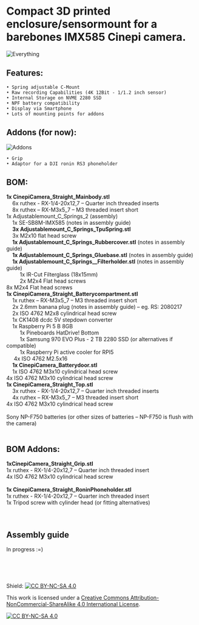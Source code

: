 # Compact 3D printed enclosure/sensormount for a barebones IMX585 Cinepi camera.

![Everything](https://github.com/user-attachments/assets/079fca57-33fe-423a-bf2a-d652175576f4)

## Features:
    • Spring adjustable C-Mount
    • Raw recording Capabilities (4K 12Bit - 1/1.2 inch sensor)
    • Internal Storage on NVME 2280 SSD
    • NPF battery compatibility
    • Display via Smartphone
    • Lots of mounting points for addons

## Addons (for now):
![Addons](https://github.com/user-attachments/assets/83abdb2c-125f-46df-810e-0043b5c8d49c)

    • Grip
    • Adaptor for a DJI ronin RS3 phoneholder

## BOM:
**1x CinepiCamera_Straight_Mainbody.stl**<br>
	&nbsp;&nbsp;&nbsp;&nbsp;6x ruthex - RX-1/4-20x12,7 – Quarter inch threaded inserts<br>
	&nbsp;&nbsp;&nbsp;&nbsp;8x ruthex – RX-M3x5_7 – M3 threaded insert short<br>
1x Adjustablemount_C_Springs_2 (assembly)<br>
	&nbsp;&nbsp;&nbsp;&nbsp;1x SE-SB8M-IMX585 (notes in assembly guide)<br>
	&nbsp;&nbsp;&nbsp;&nbsp;**3x Adjustablemount_C_Springs_TpuSpring.stl**<br>
	&nbsp;&nbsp;&nbsp;&nbsp;3x M2x10 flat head screw<br>
	&nbsp;&nbsp;&nbsp;&nbsp;**1x Adjustablemount_C_Springs_Rubbercover.stl** (notes in assembly guide)<br>
	&nbsp;&nbsp;&nbsp;&nbsp;**1x Adjustablemount_C_Springs_Gluebase.stl** (notes in assembly guide)<br>
	&nbsp;&nbsp;&nbsp;&nbsp;**1x Adjustablemount_C_Springs__Filterholder.stl** (notes in assembly guide)<br>
	&nbsp;&nbsp;&nbsp;&nbsp;&nbsp;&nbsp;&nbsp;&nbsp;	1x IR-Cut Filterglass (18x15mm)<br>
	&nbsp;&nbsp;&nbsp;&nbsp;&nbsp;&nbsp;&nbsp;&nbsp;  2x M2x4 Flat head screws<br>
8x M2x4 Flat head screws<br>
**1x CinepiCamera_Straight_Batterycompartment.stl**<br>
	&nbsp;&nbsp;&nbsp;&nbsp;1x ruthex – RX-M3x5_7 – M3 threaded insert short<br>
	&nbsp;&nbsp;&nbsp;&nbsp;2x 2.6mm banana plug (notes in assembly guide) – eg. RS: 2080217<br>
	&nbsp;&nbsp;&nbsp;&nbsp;2x ISO 4762 M2x8 cylindrical head screw<br>
	&nbsp;&nbsp;&nbsp;&nbsp;1x CK1408 dcdc 5V stepdown converter<br>
	&nbsp;&nbsp;&nbsp;&nbsp;1x Raspberry Pi 5 B 8GB<br>
	&nbsp;&nbsp;&nbsp;&nbsp;&nbsp;&nbsp;&nbsp;&nbsp;	1x Pineboards HatDrive! Bottom<br>
	&nbsp;&nbsp;&nbsp;&nbsp;&nbsp;&nbsp;&nbsp;&nbsp;	1x Samsung 970 EVO Plus - 2 TB 2280 SSD (or alternatives if compatible)<br>
	&nbsp;&nbsp;&nbsp;&nbsp;&nbsp;&nbsp;&nbsp;&nbsp;	1x Raspberry Pi active cooler for RPI5<br>
	&nbsp;&nbsp;&nbsp;&nbsp;	4x ISO 4762 M2.5x16<br>
	&nbsp;&nbsp;&nbsp;&nbsp;**1x CinepiCamera_Batterydoor.stl**<br>
	&nbsp;&nbsp;&nbsp;&nbsp;1x ISO 4762 M3x10 cylindrical head screw<br>
4x ISO 4762 M3x10 cylindrical head screw<br>
**1x CinepiCamera_Straight_Top.stl**<br>
	&nbsp;&nbsp;&nbsp;&nbsp;3x ruthex - RX-1/4-20x12,7 – Quarter inch threaded inserts<br>
	&nbsp;&nbsp;&nbsp;&nbsp;4x ruthex – RX-M3x5_7 – M3 threaded insert short<br>
4x ISO 4762 M3x10 cylindrical head screw<br>
<br>
Sony NP-F750 batteries (or other sizes of batteries – NP-F750 is flush with the camera)<br>
<br>

## BOM Addons:

**1xCinepiCamera_Straight_Grip.stl**<br>
	1x ruthex - RX-1/4-20x12,7 – Quarter inch threaded insert<br>
4x ISO 4762 M3x10 cylindrical head screw<br>
<br>
**1x CinepiCamera_Straight_RoninPhoneholder.stl**<br>
	1x ruthex - RX-1/4-20x12,7 – Quarter inch threaded insert<br>
1x Tripod screw with cylinder head (or fitting alternatives)<br>
<br>
<br>

## Assembly guide

In progress :=)

<br>
<br>
<br>


Shield: [![CC BY-NC-SA 4.0][cc-by-nc-sa-shield]][cc-by-nc-sa]

This work is licensed under a
[Creative Commons Attribution-NonCommercial-ShareAlike 4.0 International License][cc-by-nc-sa].

[![CC BY-NC-SA 4.0][cc-by-nc-sa-image]][cc-by-nc-sa]

[cc-by-nc-sa]: http://creativecommons.org/licenses/by-nc-sa/4.0/
[cc-by-nc-sa-image]: https://licensebuttons.net/l/by-nc-sa/4.0/88x31.png
[cc-by-nc-sa-shield]: https://img.shields.io/badge/License-CC%20BY--NC--SA%204.0-lightgrey.svg
